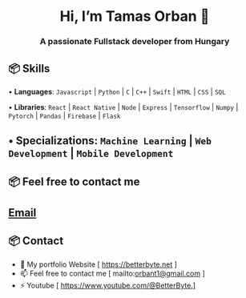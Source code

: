 <h1 align="center">Hi, I’m Tamas Orban 👋</h1>
<h3 align="center">A passionate Fullstack developer from Hungary</h3>

## 📦 Skills
  
• **Languages**: `Javascript` | `Python` | `C` | `C++` | `Swift` | `HTML` | `CSS` | `SQL`

• **Libraries**: `React` | `React Native` | `Node` | `Express` | `Tensorflow` | `Numpy` | `Pytorch` | `Pandas` | `Firebase` | `Flask`

• **Specializations**: `Machine Learning` | `Web Development` | `Mobile Development`
---
## 📦 Feel free to contact me
<a href="mailto:orbant1@gmail.com">Email</a>
---
## 📦 Contact
- 📝 My portfolio Website [ https://betterbyte.net ]
- 📫 Feel free to contact me [ mailto:orbant1@gmail.com ] 
- ⚡ Youtube [ https://www.youtube.com/@BetterByte.]




